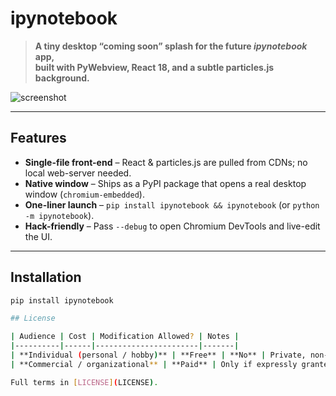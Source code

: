 # ipynotebook

> **A tiny desktop “coming soon” splash for the future *ipynotebook* app,  
> built with PyWebview, React 18, and a subtle particles.js background.**

![screenshot](https://raw.githubusercontent.com/your-repo/ipynotebook/main/.github/preview.gif)

---

## Features

* **Single-file front-end** – React & particles.js are pulled from CDNs; no local web-server needed.  
* **Native window** – Ships as a PyPI package that opens a real desktop window (`chromium-embedded`).  
* **One-liner launch** – `pip install ipynotebook && ipynotebook` (or `python -m ipynotebook`).  
* **Hack-friendly** – Pass `--debug` to open Chromium DevTools and live-edit the UI.  

---

## Installation

```bash
pip install ipynotebook

## License

| Audience | Cost | Modification Allowed? | Notes |
|----------|------|-----------------------|-------|
| **Individual (personal / hobby)** | **Free** | **No** | Private, non-commercial use only |
| **Commercial / organizational** | **Paid** | Only if expressly granted in a separate contract | Contact <you@example.com> |

Full terms in [LICENSE](LICENSE).
